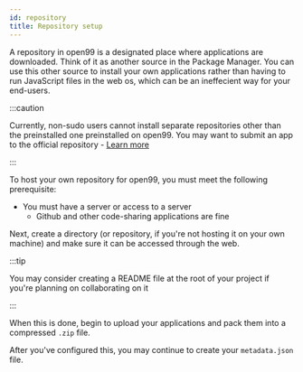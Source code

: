 ```yaml
---
id: repository
title: Repository setup
---
```


A repository in open99 is a designated place where applications are downloaded. Think of it as another source in the Package Manager. You can use this other source to install your own applications rather than having to run JavaScript files in the web os, which can be an ineffecient way for your end-users.

:::caution

Currently, non-sudo users cannot install separate repositories other than the preinstalled one preinstalled on open99. You may want to submit an app to the official repository - [Learn more](submitting-app)

:::

To host your own repository for open99, you must meet the following prerequisite:  

* You must have a server or access to a server  
    * Github and other code-sharing applications are fine

Next, create a directory (or repository, if you're not hosting it on your own machine) and make sure it can be accessed through the web.  

:::tip

You may consider creating a README file at the root of your project if you're planning on collaborating on it

:::

When this is done, begin to upload your applications and pack them into a compressed `.zip` file.

After you've configured this, you may continue to create your `metadata.json` file.